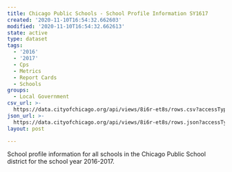 ```yaml
---
title: Chicago Public Schools - School Profile Information SY1617
created: '2020-11-10T16:54:32.662603'
modified: '2020-11-10T16:54:32.662613'
state: active
type: dataset
tags:
  - '2016'
  - '2017'
  - Cps
  - Metrics
  - Report Cards
  - Schools
groups:
  - Local Government
csv_url: >-
  https://data.cityofchicago.org/api/views/8i6r-et8s/rows.csv?accessType=DOWNLOAD
json_url: >-
  https://data.cityofchicago.org/api/views/8i6r-et8s/rows.json?accessType=DOWNLOAD
layout: post

---
```

School profile information for all schools in the Chicago Public School district for the school year 2016-2017.
